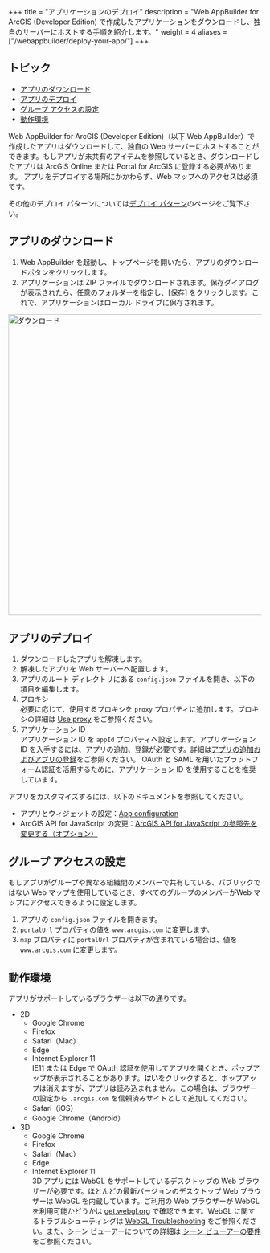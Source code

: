 +++
title = "アプリケーションのデプロイ"
description = "Web AppBuilder for ArcGIS (Developer Edition) で作成したアプリケーションをダウンロードし、独自のサーバーにホストする手順を紹介します。"
weight = 4
aliases = ["/webappbuilder/deploy-your-app/"]
+++

## トピック

* [アプリのダウンロード](#アプリのダウンロード)
* [アプリのデプロイ](#アプリのデプロイ)
* [グループ アクセスの設定](#グループ-アクセスの設定)
* [動作環境](#動作環境)

Web AppBuilder for ArcGIS (Developer Edition)（以下 Web AppBuilder）で作成したアプリはダウンロードして、独自の Web サーバーにホストすることができます。もしアプリが未共有のアイテムを参照しているとき、ダウンロードしたアプリは ArcGIS Online または Portal for ArcGIS に登録する必要があります。
アプリをデプロイする場所にかかわらず、Web マップへのアクセスは必須です。

その他のデプロイ パターンについては[デプロイ パターン](https://esrijapan.github.io/arcgis-dev-resources/tips/webappbuilder/deploy-pattern/)のページをご覧下さい。

## アプリのダウンロード

1. Web AppBuilder を起動し、トップページを開いたら、アプリのダウンロードボタンをクリックします。
2. アプリケーションは ZIP ファイルでダウンロードされます。保存ダイアログが表示されたら、任意のフォルダーを指定し、[保存] をクリックします。これで、アプリケーションはローカル ドライブに保存されます。

<img src="http://apps.esrij.com/arcgis-dev/guide/img/webappbuilder/deploy-your-app.gif" alt="ダウンロード" width="600px">

## アプリのデプロイ

1. ダウンロードしたアプリを解凍します。
2. 解凍したアプリを Web サーバーへ配置します。
3. アプリのルート ディレクトリにある `config.json` ファイルを開き、以下の項目を編集します。
  1. プロキシ  
  必要に応じて、使用するプロキシを `proxy` プロパティに追加します。プロキシの詳細は <a href="https://developers.arcgis.com/web-appbuilder/guide/use-proxy.htm" target="_blank">Use proxy</a> をご参照ください。
  2. アプリケーション ID  
  アプリケーション ID を `appId` プロパティへ設定します。アプリケーション ID を入手するには、アプリの追加、登録が必要です。詳細は<a href="https://doc.arcgis.com/ja/arcgis-online/share-maps/add-items.htm" target="_blank">アプリの追加およびアプリの登録</a>をご参照ください。
   OAuth と SAML を用いたプラットフォーム認証を活用するために、アプリケーション ID を使用することを推奨しています。

アプリをカスタマイズするには、以下のドキュメントを参照してください。

  * アプリとウィジェットの設定：<a href="https://developers.arcgis.com/web-appbuilder/api-reference/app-configuration.htm" target="_blank">App configuration</a>
  * ArcGIS API for JavaScript の変更：[ArcGIS API for JavaScript の参照先を変更する（オプション）](../install-guide/)

## グループ アクセスの設定

もしアプリがグループや異なる組織間のメンバーで共有している、パブリックではない Web マップを使用しているとき、すべてのグループのメンバーがWeb マップにアクセスできるように設定します。

1. アプリの `config.json` ファイルを開きます。
2. `portalUrl` プロパティの値を `www.arcgis.com` に変更します。
3. `map` プロパティに `portalUrl` プロパティが含まれている場合は、値を `www.arcgis.com` に変更します。

## 動作環境

アプリがサポートしているブラウザーは以下の通りです。

* 2D
  * Google Chrome
  * Firefox
  * Safari（Mac）
  * Edge
  * Internet Explorer 11  
    IE11 または Edge で OAuth 認証を使用してアプリを開くとき、ポップアップが表示されることがあります。**はい**をクリックすると、ポップアップは消えますが、アプリは読み込まれません。この場合は、ブラウザーの設定から `.arcgis.com` を信頼済みサイトとして追加してください。
  * Safari（iOS）
  * Google Chrome（Android）
* 3D
  * Google Chrome
  * Firefox
  * Safari（Mac）
  * Edge
  * Internet Explorer 11  
    3D アプリには WebGL をサポートしているデスクトップの Web ブラウザーが必要です。ほとんどの最新バージョンのデスクトップ Web ブラウザーは WebGL を内蔵しています。ご利用の Web ブラウザーが WebGL を利用可能かどうかは <a href="https://get.webgl.org/" target="_blank">get.webgl.org</a> で確認できます。WebGL に関するトラブルシューティングは <a href="https://get.webgl.org/troubleshooting/" target="_blank">WebGL Troubleshooting</a> をご参照ください。また、シーン ビューアーについての詳細は <a href="https://doc.arcgis.com/ja/arcgis-online/reference/scene-viewer-requirements.htm" target="_blank">シーン ビューアーの要件</a> をご参照ください。
